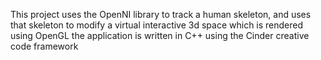 This project uses the OpenNI library to track a human skeleton, and uses that skeleton to modify a virtual interactive 3d space which is rendered using OpenGL the application is written in C++ using the Cinder creative code framework